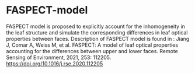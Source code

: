 # FASPECT-model
FASPECT model is proposed to explicitly account for the inhomogeneity in the leaf structure and simulate the corresponding differences in leaf optical properties between faces.
Description of FASPECT model is found in : Jiang J, Comar A, Weiss M, et al. FASPECT: A model of leaf optical properties accounting for the differences between upper and lower faces. Remote Sensing of Environment, 2021, 253: 112205. https://doi.org/10.1016/j.rse.2020.112205

